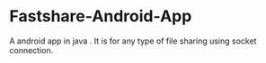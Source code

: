 # Fastshare-Android-App
A android app in java . It is for any type of file sharing using socket connection.
